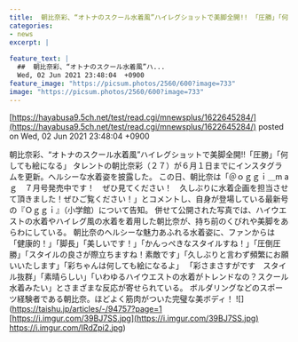 ```yaml
---
title:  朝比奈彩、“オトナのスクール水着風”ハイレグショットで美脚全開!! 「圧勝」「何しても絵になる」  
categories:
- news
excerpt: |
  
feature_text: |
  ##  朝比奈彩、“オトナのスクール水着風”ハ...
  Wed, 02 Jun 2021 23:48:04  +0900
feature_image: "https://picsum.photos/2560/600?image=733"
image: "https://picsum.photos/2560/600?image=733"
---
```


[https://hayabusa9.5ch.net/test/read.cgi/mnewsplus/1622645284/](https://hayabusa9.5ch.net/test/read.cgi/mnewsplus/1622645284/)
posted on Wed, 02 Jun 2021 23:48:04  +0900

<!--more-->

朝比奈彩、“オトナのスクール水着風”ハイレグショットで美脚全開!!「圧勝」「何しても絵になる」 タレントの朝比奈彩（２７）が６月１日までにインスタグラムを更新。ヘルシーな水着姿を披露した。 この日、朝比奈は「＠ｏｇｇｉ＿m aｇ　７月号発売中です！　ぜひ見てください！　久しぶりに水着企画を担当させて頂きました！ぜひご覧ください！」とコメントし、自身が登場している最新号の『Ｏｇｇｉ』（小学館）について告知。 併せて公開された写真では、ハイウエストの水着やハイレグ風の水着を着用した朝比奈が、持ち前のくびれや美脚をあらわにしている。 朝比奈のヘルシーな魅力あふれる水着姿に、ファンからは「健康的！」「脚長」「美しいです！」「かんっぺきなスタイルすね！」「圧倒圧勝」「スタイルの良さが際立ちますね！素敵です」「久しぶりと言わず頻繁にお願いいたします」「彩ちゃんは何しても絵になるよ」 「彩さまさすがです　スタイル抜群」「素晴らしい」「いわゆるハイウエストの水着がトレンドなの？スクール水着みたい」とさまざまな反応が寄せられている。 ボルダリングなどのスポーツ経験者である朝比奈。ほどよく筋肉がついた完璧な美ボディ！ ![](https://taishu.jp/articles/-/94757?page=1 [https://i.imgur.com/39BJ7SS.jpg](https://i.imgur.com/39BJ7SS.jpg) https://i.imgur.com/IRdZpi2.jpg)
